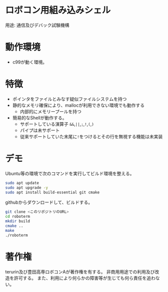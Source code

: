 # ロボコン用組み込みシェル

用途: 通信及びデバック試験機構

# 動作環境
* c99が動く環境。

# 特徴

* ポインタをファイルとみなす疑似ファイルシステムを持つ
* 静的なメモリ確保により、mallocが利用できない環境でも動作する
  + 内部的にメモリープールを持つ
* 簡易的なShellが動作する。
  + サポートしている演算子 `&&`,`||`,`;`,`!`,`(`,`)`
  + パイプは未サポート 
  + 従来サポートしていた末尾に`!`をつけるとその行を無視する機能は未実装
# デモ

Ubuntu等の環境で次のコマンドを実行してビルド環境を整える。
```bash
sudo apt update
sudo apt upgrade -y
sudo apt install build-essential git cmake
```

githubからダウンロードして、ビルドする。
```bash
git clone <このリポジトリのURL>
cd roboterm
mkdir build
cmake ..
make
./roboterm
```

# 著作権

terurin及び豊田高専ロボコンAが著作権を有する。
非商用用途での利用及び改造を許可する。
また、利用により何らかの障害等が生じても何ら責任を追わない。